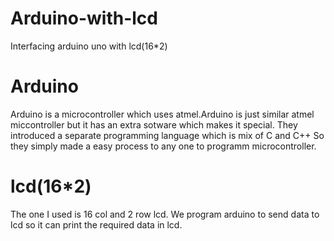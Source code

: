 # Arduino-with-lcd
Interfacing arduino uno with lcd(16*2)
# Arduino
Arduino is a microcontroller which uses atmel.Arduino is just similar atmel miccontroller but it has an extra sotware which makes it special.
They introduced a separate programming language which is mix of C and C++
So they simply made a easy process to any one to programm microcontroller.
# lcd(16*2)
The one I used is 16 col and 2 row lcd.
We program arduino to send data to lcd so it can print the required data in lcd.
